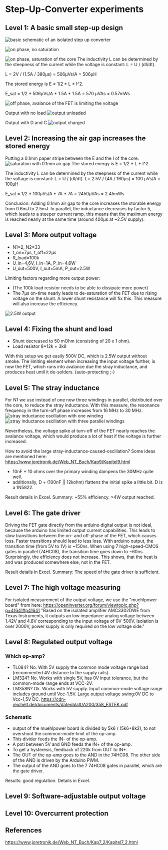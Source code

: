 # Step-Up-Converter experiments

## Level 1: A basic small step-up design

![basic schematic of an isolated step up converter](doc/2024-05-05_isolated_stepup_basic_schematic.jpg)

![on phase, no saturation](doc/2024-05-02_core_EI35_no_saturation.jpg)

![on phase, saturation of the core](doc/2024-05-02_core_EI35_saturation.jpg)
The inductivity L can be determined by the steepness of the current while the voltage is constant: L = U / (dI/dt).

L = 2V / (1.5A / 380µs) = 506µVs/A = 506µH

The stored energy is E = 1/2 * L * I^2.

E_sat = 1/2 * 506µVs/A * 1.5A * 1.5A = 570 µVAs = 0.57mWs


![off phase, avalance of the FET is limiting the voltage](doc/2024-05-02_core_EI35_input_avalance.jpg)

Output with no load
![output unloaded](doc/2024-05-02_core_EI35_output_unloaded.jpg)

Output with D and C
![output charged](doc/2024-05-02_core_EI35_output_charged.jpg)


## Level 2: Increasing the air gap increases the stored energy

Putting a 0.1mm paper stripe between the E and the I of the core.
![saturation with 0.1mm air gap](doc/2024-05-05_core_EI35_with_additional_0.1mm_gap_primary_current.jpg)
The stored energy is E = 1/2 * L * I^2.

The inductivity L can be determined by the steepness of the current while the voltage is constant: L = U / (dI/dt).
L= 2.5V / (4A / 160µs) = 100 µVs/A = 100µH

E_sat = 1/2 * 100µVs/A * 7A * 7A = 2450µVAs = 2.45mWs

Conclusion: Adding 0.1mm air gap to the core increases the storable energy from 0.6mJ to 2.5mJ. In parallel, the inductance decreases by factor 5, which leads to a steeper current ramp, this means that the maximum energy is reached nearly at the same time (around 400µs at ~2.5V supply).

## Level 3: More output voltage

* N1=2, N2=33
* t_on=7µs, t_off=22µs
* R_load=100k
* U_in=4,6V, I_in=1A, P_in=4.6W
* U_out=500V, I_out=5mA, P_out=2.5W

Limiting factors regarding more output power:
- (The 100k load resistor needs to be able to dissipate more power)
- The 7µs on-time nearly leads to de-saturation of the FET due to rising voltage on the shunt. A lower shunt resistance will fix this. This measure will also increase the efficiency.

![2.5W output](doc/2024-05-05_core_EI35_with_additional_0.1mm_gap_output500V_5mA.jpg)

## Level 4: Fixing the shunt and load

* Shunt decreased to 50 mOhm (consisting of 20 x 1 ohm).
* Load resistor 8*12k + 3k9

With this setup we get easily 500V DC, which is 2.5W output without smoke.
The limiting element when increasing the input voltage further, is now the FET, which runs into avalance due the stray inductance, and produces heat until it de-solders. (auto-protecting ;-)

## Level 5: The stray inductance

For N1 we use instead of one now three windings in parallel, distributed over the core, to reduce the stray inductance. With this measure, the resonance frequency in the turn-off phase increases from 16 MHz to 30 MHz.
![stray inductance oscillation with one winding](doc/2024-05-11_stray_inductance_16MHz.jpg)
![stray inductance oscillation with three parallel windings](doc/2024-05-11_stray_inductance_30MHz.jpg)

Nevertheless, the voltage spike at turn-off of the FET nearly reaches the avalance voltage, which
would produce a lot of heat if the voltage is further increased.

How to avoid the large stray-inductance-caused-oscillation?
Some ideas are mentioned here: https://www.joretronik.de/Web_NT_Buch/Kap9/Kapitel9.html

* 10nF + 10 ohms over the primary winding dampens the 30MHz quite well.
* additionally, D + (100nF || 12kohm) flattens the initial spike a little bit. D is a 1N5822.

Result details in Excel. Summary: ~55% efficiency. >4W output reached.

## Level 6: The gate driver

Driving the FET gate directly from the arduino digital output is not ideal, because the arduino has limited
output current capabilities. This leads to slow transitions between the on- and off-phase of the FET,
which causes loss. Faster transitions should lead to less loss.
With arduino output, the transition time (from 5V to 1V) is ~150ns.
When using 7 high-speed-CMOS gates in parallel (74HC08), the transition time goes down to ~60ns.
Surprisingly, the efficiency does not increase. This shows, that the heat is and was produced somewhere else, not in the FET.

Result details in Excel. Summary: The speed of the gate driver is sufficient.

## Level 7: The high voltage measuring

For isolated measurement of the output voltage, we use the "muehlpower board" from here: https://openinverter.org/forum/viewtopic.php?p=41641#p41641
"Based on the isolated amplifier AMC3302DWE from Texas Instruments, it outputs an low impedance analog voltage between 1.42V and 4.8V corresponding to the input voltage of 0V-500V. Isolation is over 2000V, power supply is only required on the low voltage side."

## Level 8: Regulated output voltage

### Which op-amp?
- TL084? No. With 5V supply the common mode voltage range bad (recommented 4V distance to the supply rails).
- LM324? No. Works with single 5V, has 0V input tolerance, but the common-mode range ends at VCC-2V.
- LM358N? Ok. Works with 5V supply. Input common-mode voltage range includes ground until Vcc-1.5V. Large output voltage swing:0V DC to Vcc-1,5V DC.
https://cdn-reichelt.de/documents/datenblatt/A200/358_ESTEK.pdf

### Schematic
- output of the muehlpower board is divided by 5k6 / (5k6+8k2), to not overshoot the common-mode-limit of the op-amp.
- This divider feeds the IN- of the op-amp.
- A poti between 5V and GND feeds the IN+ of the op-amp.
- To get a hysteresis, feedback of 220k from OUT to IN+.
- The OUT of the op-amp goes to the AND in the 74HC08. The other side of the AND is driven by the Arduino PWM.
- The output of the AND goes to the 7 74HC08 gates in parallel, which are the gate driver.

Results: good regulation. Details in Excel.

## Level 9: Software-adjustable output voltage

## Level 10: Overcurrent protection


## References

https://www.joretronik.de/Web_NT_Buch/Kap7_2/Kapitel7_2.html
